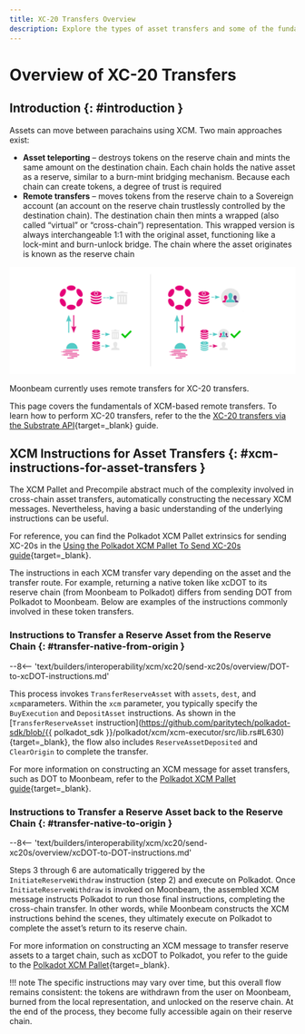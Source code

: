 ```yaml
---
title: XC-20 Transfers Overview
description: Explore the types of asset transfers and some of the fundamentals of remote asset transfers via XCM, including the XCM instructions for asset transfers.
---
```


# Overview of XC-20 Transfers

## Introduction {: #introduction }

Assets can move between parachains using XCM. Two main approaches exist:

- **Asset teleporting** – destroys tokens on the reserve chain and mints the same amount on the destination chain. Each chain holds the native asset as a reserve, similar to a burn-mint bridging mechanism. Because each chain can create tokens, a degree of trust is required
- **Remote transfers** – moves tokens from the reserve chain to a Sovereign account (an account on the reserve chain trustlessly controlled by the destination chain). The destination chain then mints a wrapped (also called “virtual” or “cross-chain”) representation. This wrapped version is always interchangeable 1:1 with the original asset, functioning like a lock-mint and burn-unlock bridge. The chain where the asset originates is known as the reserve chain

![Asset Teleporting and Remote Transfers](/images/builders/interoperability/xcm/xc20/send-xc20s/overview/overview-1.webp)

Moonbeam currently uses remote transfers for XC-20 transfers.

This page covers the fundamentals of XCM-based remote transfers. To learn how to perform XC-20 transfers, refer to the the [XC-20 transfers via the Substrate API](/builders/interoperability/xcm/xc20/send-xc20s/xcm-pallet/){target=\_blank} guide.

## XCM Instructions for Asset Transfers {: #xcm-instructions-for-asset-transfers }

The XCM Pallet and Precompile abstract much of the complexity involved in cross-chain asset transfers, automatically constructing the necessary XCM messages. Nevertheless, having a basic understanding of the underlying instructions can be useful. 

For reference, you can find the Polkadot XCM Pallet extrinsics for sending XC-20s in the [Using the Polkadot XCM Pallet To Send XC-20s guide](/builders/interoperability/xcm/xc20/send-xc20s/xcm-pallet/){target=_blank}.

The instructions in each XCM transfer vary depending on the asset and the transfer route. For example, returning a native token like xcDOT to its reserve chain (from Moonbeam to Polkadot) differs from sending DOT from Polkadot to Moonbeam. Below are examples of the instructions commonly involved in these token transfers.

### Instructions to Transfer a Reserve Asset from the Reserve Chain {: #transfer-native-from-origin }

--8<-- 'text/builders/interoperability/xcm/xc20/send-xc20s/overview/DOT-to-xcDOT-instructions.md'

This process invokes `TransferReserveAsset` with `assets`, `dest`, and `xcm`parameters. Within the `xcm` parameter, you typically specify the `BuyExecution` and `DepositAsset` instructions. As shown in the [`TransferReserveAsset` instruction](https://github.com/paritytech/polkadot-sdk/blob/{{ polkadot_sdk }}/polkadot/xcm/xcm-executor/src/lib.rs#L630){target=\_blank}, the flow also includes `ReserveAssetDeposited` and `ClearOrigin` to complete the transfer.

For more information on constructing an XCM message for asset transfers, such as DOT to Moonbeam, refer to the [Polkadot XCM Pallet guide](/builders/interoperability/xcm/xc20/send-xc20s/xcm-pallet/){target=\_blank}.

### Instructions to Transfer a Reserve Asset back to the Reserve Chain {: #transfer-native-to-origin }

--8<-- 'text/builders/interoperability/xcm/xc20/send-xc20s/overview/xcDOT-to-DOT-instructions.md'

Steps 3 through 6 are automatically triggered by the `InitiateReserveWithdraw` instruction (step 2) and execute on Polkadot. Once `InitiateReserveWithdraw` is invoked on Moonbeam, the assembled XCM message instructs Polkadot to run those final instructions, completing the cross-chain transfer. In other words, while Moonbeam constructs the XCM instructions behind the scenes, they ultimately execute on Polkadot to complete the asset’s return to its reserve chain.

For more information on constructing an XCM message to transfer reserve assets to a target chain, such as xcDOT to Polkadot, you refer to the guide to the [Polkadot XCM Pallet](/builders/interoperability/xcm/xc20/send-xc20s/xcm-pallet/){target=_blank}.

!!! note
	The specific instructions may vary over time, but this overall flow remains consistent: the tokens are withdrawn from the user on Moonbeam, burned from the local representation, and unlocked on the reserve chain. At the end of the process, they become fully accessible again on their reserve chain.
